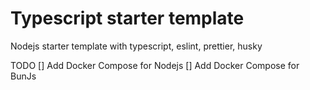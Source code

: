 # Typescript starter template

Nodejs starter template with typescript, eslint, prettier, husky

TODO
[] Add Docker Compose for Nodejs
[] Add Docker Compose for BunJs
